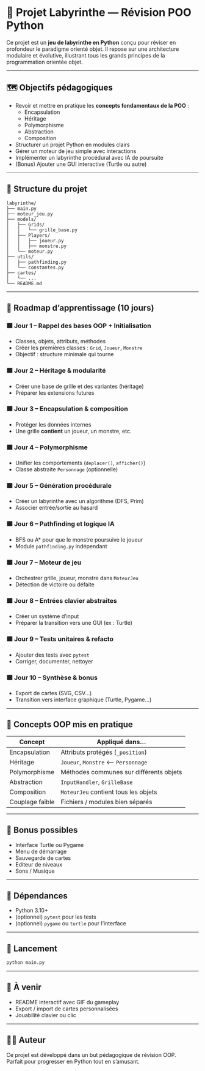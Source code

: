 
# 🧩 Projet Labyrinthe — Révision POO Python

Ce projet est un **jeu de labyrinthe en Python** conçu pour réviser en profondeur le paradigme orienté objet. Il repose sur une architecture modulaire et évolutive, illustrant tous les grands principes de la programmation orientée objet.

---

## 🗺️ Objectifs pédagogiques

- Revoir et mettre en pratique les **concepts fondamentaux de la POO** :
  - Encapsulation
  - Héritage
  - Polymorphisme
  - Abstraction
  - Composition
- Structurer un projet Python en modules clairs
- Gérer un moteur de jeu simple avec interactions
- Implémenter un labyrinthe procédural avec IA de poursuite
- (Bonus) Ajouter une GUI interactive (Turtle ou autre)

---

## 🧱 Structure du projet

```
labyrinthe/
├── main.py
├── moteur_jeu.py
├── models/
│   ├── Grids/
│   │   └── grille_base.py
│   ├── Players/
│   │   ├── joueur.py
│   │   ├── monstre.py
│   └── moteur.py
├── utils/
│   ├── pathfinding.py
│   └── constantes.py
├── cartes/
│   └── ...
└── README.md
```

---

## 📅 Roadmap d’apprentissage (10 jours)

### 🟩 Jour 1 – Rappel des bases OOP + Initialisation
- Classes, objets, attributs, méthodes
- Créer les premières classes : `Grid`, `Joueur`, `Monstre`
- Objectif : structure minimale qui tourne

### 🟩 Jour 2 – Héritage & modularité
- Créer une base de grille et des variantes (héritage)
- Préparer les extensions futures

### 🟩 Jour 3 – Encapsulation & composition
- Protéger les données internes
- Une grille **contient** un joueur, un monstre, etc.

### 🟩 Jour 4 – Polymorphisme
- Unifier les comportements (`deplacer()`, `afficher()`)
- Classe abstraite `Personnage` (optionnelle)

### 🟩 Jour 5 – Génération procédurale
- Créer un labyrinthe avec un algorithme (DFS, Prim)
- Associer entrée/sortie au hasard

### 🟩 Jour 6 – Pathfinding et logique IA
- BFS ou A* pour que le monstre poursuive le joueur
- Module `pathfinding.py` indépendant

### 🟩 Jour 7 – Moteur de jeu
- Orchestrer grille, joueur, monstre dans `MoteurJeu`
- Détection de victoire ou défaite

### 🟩 Jour 8 – Entrées clavier abstraites
- Créer un système d’input
- Préparer la transition vers une GUI (ex : Turtle)

### 🟩 Jour 9 – Tests unitaires & refacto
- Ajouter des tests avec `pytest`
- Corriger, documenter, nettoyer

### 🟩 Jour 10 – Synthèse & bonus
- Export de cartes (SVG, CSV…)
- Transition vers interface graphique (Turtle, Pygame…)

---

## 🧠 Concepts OOP mis en pratique

| Concept       | Appliqué dans…                     |
|---------------|------------------------------------|
| Encapsulation | Attributs protégés (`_position`)   |
| Héritage      | `Joueur`, `Monstre` ⟵ `Personnage` |
| Polymorphisme | Méthodes communes sur différents objets |
| Abstraction   | `InputHandler`, `GrilleBase`       |
| Composition   | `MoteurJeu` contient tous les objets |
| Couplage faible | Fichiers / modules bien séparés |

---

## 🚀 Bonus possibles

- Interface Turtle ou Pygame
- Menu de démarrage
- Sauvegarde de cartes
- Editeur de niveaux
- Sons / Musique

---

## 🧪 Dépendances

- Python 3.10+
- (optionnel) `pytest` pour les tests
- (optionnel) `pygame` ou `turtle` pour l’interface

---

## 📌 Lancement

```bash
python main.py
```

---

## 📂 À venir

- README interactif avec GIF du gameplay
- Export / import de cartes personnalisées
- Jouabilité clavier ou clic

---

## 🧑‍💻 Auteur

Ce projet est développé dans un but pédagogique de révision OOP.  
Parfait pour progresser en Python tout en s’amusant.
